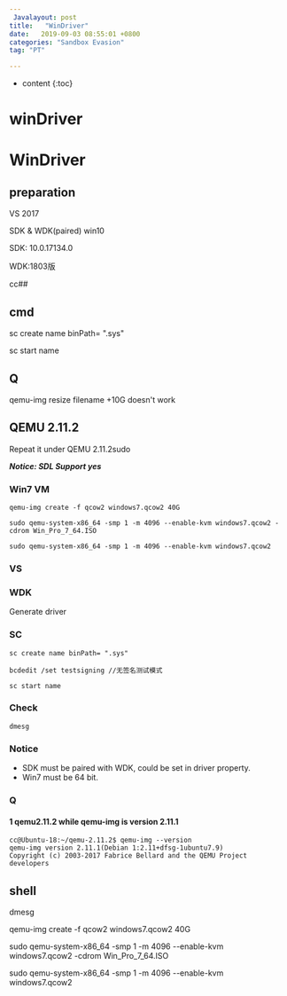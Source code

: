 ```yaml
---
 Javalayout: post
title:   "WinDriver"
date:   2019-09-03 08:55:01 +0800
categories: "Sandbox Evasion"
tag: "PT"

---
```


* content
{:toc}




# winDriver

# WinDriver

## preparation

VS 2017

SDK & WDK(paired)  win10

SDK: 10.0.17134.0

WDK:1803版

cc##

## cmd

sc create name binPath= ".sys"

sc start name

## Q

qemu-img resize filename +10G doesn't work



## QEMU 2.11.2

Repeat it under QEMU 2.11.2sudo

***Notice: SDL Support yes***

### Win7 VM

```shell
qemu-img create -f qcow2 windows7.qcow2 40G

sudo qemu-system-x86_64 -smp 1 -m 4096 --enable-kvm windows7.qcow2 -cdrom Win_Pro_7_64.ISO 

sudo qemu-system-x86_64 -smp 1 -m 4096 --enable-kvm windows7.qcow2 
```



### VS

### WDK

Generate driver

### SC

```shell
sc create name binPath= ".sys"

bcdedit /set testsigning //无签名测试模式

sc start name
```



### Check

```shell
dmesg
```



### Notice

- SDK must be paired with WDK, could be set in driver property.
- Win7 must be 64 bit.

### Q

#### 1 qemu2.11.2 while qemu-img is version 2.11.1

```shell
cc@Ubuntu-18:~/qemu-2.11.2$ qemu-img --version
qemu-img version 2.11.1(Debian 1:2.11+dfsg-1ubuntu7.9)
Copyright (c) 2003-2017 Fabrice Bellard and the QEMU Project developers
```

## shell

dmesg



qemu-img create -f qcow2 windows7.qcow2 40G

sudo qemu-system-x86_64 -smp 1 -m 4096 --enable-kvm windows7.qcow2 -cdrom Win_Pro_7_64.ISO 

sudo qemu-system-x86_64 -smp 1 -m 4096 --enable-kvm windows7.qcow2 